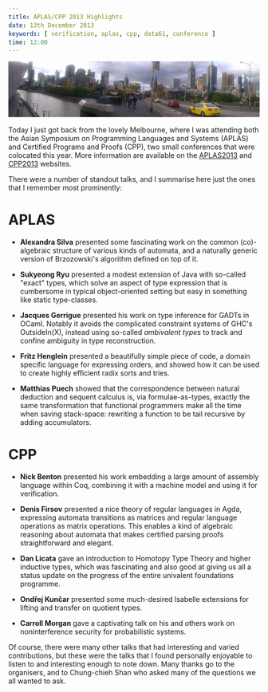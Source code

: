 ```yaml
---
title: APLAS/CPP 2013 Highlights
date: 13th December 2013
keywords: [ verification, aplas, cpp, data61, conference ]
time: 12:00
---
```


![](./images/melbourne.jpg)

Today I just got back from the lovely Melbourne, where I was attending both the Asian Symposium on
Programming Languages and Systems (APLAS) and Certified Programs and Proofs (CPP), two small conferences
that were colocated this year. More information are available on the [APLAS2013](http://aplas2013.soic.indiana.edu/) and [CPP2013](http://cpp2013.forge.nicta.com.au/) websites.

There were a number of standout talks, and I summarise here just the ones that I remember most prominently:


APLAS
=====

 - **Alexandra Silva** presented some fascinating work on the common (co)-algebraic structure
   of various kinds of automata, and a naturally generic version of Brzozowski's algorithm defined on top of it.

 - **Sukyeong Ryu** presented a modest extension of Java with so-called "exact" types, which solve an aspect
   of type expression that is cumbersome in typical object-oriented setting but easy in something like static
   type-classes.

 - **Jacques Gerrigue** presented his work on type inference for GADTs in OCaml. Notably it avoids the complicated
   constraint systems of GHC's OutsideIn(X), instead using so-called _ambivalent types_ to track and confine
   ambiguity in type reconstruction.

 - **Fritz Henglein** presented a beautifully simple piece of code, a domain specific language for expressing orders,
   and showed how it can be used to create highly efficient radix sorts and tries.

 - **Matthias Puech** showed that the correspondence between natural deduction and sequent calculus is, via formulae-as-types,
   exactly the same transformation that functional programmers make all the time when saving stack-space: rewriting a function
   to be tail recursive by adding accumulators.

CPP
===

 - **Nick Benton** presented his work embedding a large amount of assembly language within Coq, combining it with 
   a machine model and using it for verification.

 - **Denis Firsov** presented a nice theory of regular languages in Agda, expressing automata transitions as matrices
   and regular language operations as matrix operations. This enables a kind of algebraic reasoning about automata that
   makes certified parsing proofs straightforward and elegant.

 - **Dan Licata** gave an introduction to Homotopy Type Theory and higher inductive types, which was fascinating and also
   good at giving us all a status update on the progress of the entire univalent foundations programme.

 - **Ondřej Kunčar** presented some much-desired Isabelle extensions for lifting and transfer on quotient types.

 - **Carroll Morgan** gave a captivating talk on his and others work on noninterference security for probabilistic systems.


Of course, there were many other talks that had interesting and varied contributions, but these were the talks that I found
personally enjoyable to listen to and interesting enough to note down. Many thanks go to the organisers, and to Chung-chieh Shan
who asked many of the questions we all wanted to ask.


